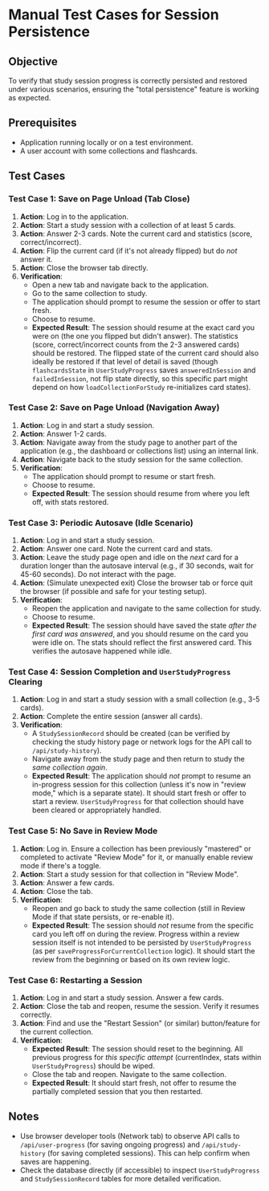 # Manual Test Cases for Session Persistence

## Objective
To verify that study session progress is correctly persisted and restored under various scenarios, ensuring the "total persistence" feature is working as expected.

## Prerequisites
- Application running locally or on a test environment.
- A user account with some collections and flashcards.

## Test Cases

### Test Case 1: Save on Page Unload (Tab Close)

1.  **Action**: Log in to the application.
2.  **Action**: Start a study session with a collection of at least 5 cards.
3.  **Action**: Answer 2-3 cards. Note the current card and statistics (score, correct/incorrect).
4.  **Action**: Flip the current card (if it's not already flipped) but do *not* answer it.
5.  **Action**: Close the browser tab directly.
6.  **Verification**:
    *   Open a new tab and navigate back to the application.
    *   Go to the same collection to study.
    *   The application should prompt to resume the session or offer to start fresh.
    *   Choose to resume.
    *   **Expected Result**: The session should resume at the exact card you were on (the one you flipped but didn't answer). The statistics (score, correct/incorrect counts from the 2-3 answered cards) should be restored. The flipped state of the current card should also ideally be restored if that level of detail is saved (though `flashcardsState` in `UserStudyProgress` saves `answeredInSession` and `failedInSession`, not flip state directly, so this specific part might depend on how `loadCollectionForStudy` re-initializes card states).

### Test Case 2: Save on Page Unload (Navigation Away)

1.  **Action**: Log in and start a study session.
2.  **Action**: Answer 1-2 cards.
3.  **Action**: Navigate away from the study page to another part of the application (e.g., the dashboard or collections list) using an internal link.
4.  **Action**: Navigate back to the study session for the same collection.
5.  **Verification**:
    *   The application should prompt to resume or start fresh.
    *   Choose to resume.
    *   **Expected Result**: The session should resume from where you left off, with stats restored.

### Test Case 3: Periodic Autosave (Idle Scenario)

1.  **Action**: Log in and start a study session.
2.  **Action**: Answer one card. Note the current card and stats.
3.  **Action**: Leave the study page open and idle on the *next* card for a duration longer than the autosave interval (e.g., if 30 seconds, wait for 45-60 seconds). Do not interact with the page.
4.  **Action**: (Simulate unexpected exit) Close the browser tab or force quit the browser (if possible and safe for your testing setup).
5.  **Verification**:
    *   Reopen the application and navigate to the same collection for study.
    *   Choose to resume.
    *   **Expected Result**: The session should have saved the state *after the first card was answered*, and you should resume on the card you were idle on. The stats should reflect the first answered card. This verifies the autosave happened while idle.

### Test Case 4: Session Completion and `UserStudyProgress` Clearing

1.  **Action**: Log in and start a study session with a small collection (e.g., 3-5 cards).
2.  **Action**: Complete the entire session (answer all cards).
3.  **Verification**:
    *   A `StudySessionRecord` should be created (can be verified by checking the study history page or network logs for the API call to `/api/study-history`).
    *   Navigate away from the study page and then return to study the *same collection again*.
    *   **Expected Result**: The application should *not* prompt to resume an in-progress session for this collection (unless it's now in "review mode," which is a separate state). It should start fresh or offer to start a review. `UserStudyProgress` for that collection should have been cleared or appropriately handled.

### Test Case 5: No Save in Review Mode

1.  **Action**: Log in. Ensure a collection has been previously "mastered" or completed to activate "Review Mode" for it, or manually enable review mode if there's a toggle.
2.  **Action**: Start a study session for that collection in "Review Mode".
3.  **Action**: Answer a few cards.
4.  **Action**: Close the tab.
5.  **Verification**:
    *   Reopen and go back to study the same collection (still in Review Mode if that state persists, or re-enable it).
    *   **Expected Result**: The session should *not* resume from the specific card you left off on during the review. Progress within a review session itself is not intended to be persisted by `UserStudyProgress` (as per `saveProgressForCurrentCollection` logic). It should start the review from the beginning or based on its own review logic.

### Test Case 6: Restarting a Session

1.  **Action**: Log in and start a study session. Answer a few cards.
2.  **Action**: Close the tab and reopen, resume the session. Verify it resumes correctly.
3.  **Action**: Find and use the "Restart Session" (or similar) button/feature for the current collection.
4.  **Verification**:
    *   **Expected Result**: The session should reset to the beginning. All previous progress for *this specific attempt* (currentIndex, stats within `UserStudyProgress`) should be wiped.
    *   Close the tab and reopen. Navigate to the same collection.
    *   **Expected Result**: It should start fresh, not offer to resume the partially completed session that you then restarted.

## Notes
- Use browser developer tools (Network tab) to observe API calls to `/api/user-progress` (for saving ongoing progress) and `/api/study-history` (for saving completed sessions). This can help confirm when saves are happening.
- Check the database directly (if accessible) to inspect `UserStudyProgress` and `StudySessionRecord` tables for more detailed verification.
